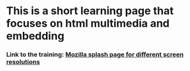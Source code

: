 # This is a short learning page that focuses on html multimedia and embedding

### Link to the training: [Mozilla splash page for different screen resolutions](https://developer.mozilla.org/en-US/docs/Learn/HTML/Multimedia_and_embedding/Mozilla_splash_page)
